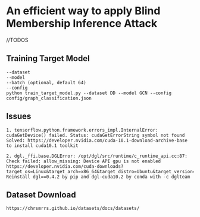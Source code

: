 # An efficient way to apply Blind Membership Inference Attack

//TODOS

## Training Target Model

    --dataset
    --model
    --batch (optional, default 64)
    --config
    python train_target_model.py --dataset DD --model GCN --config config/graph_classification.json


## Issues
    1. tensorflow.python.framework.errors_impl.InternalError: cudaGetDevice() failed. Status: cudaGetErrorString symbol not found
    Solved: https://developer.nvidia.com/cuda-10.1-download-archive-base to install cuda10.1 toolkit

    2. dgl._ffi.base.DGLError: /opt/dgl/src/runtime/c_runtime_api.cc:87: Check failed: allow_missing: Device API gpu is not enabled 
    https://developer.nvidia.com/cuda-downloads?target_os=Linux&target_arch=x86_64&target_distro=Ubuntu&target_version=2004&target_type=runfilelocal
    Reinstall dgl==0.4.2 by pip and dgl-cuda10.2 by conda with -c dglteam


## Dataset Download

    https://chrsmrrs.github.io/datasets/docs/datasets/
    